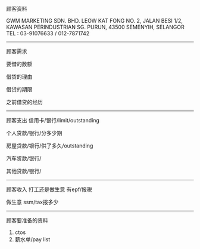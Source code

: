 顾客资料

GWM MARKETING SDN. BHD.
LEOW KAT FONG NO. 2, JALAN BESI 1/2, KAWASAN PERINDUSTRIAN SG. PURUN, 43500 SEMENYIH, SELANGOR TEL : 03-91076633 / 012-7871742

-----------------
顾客需求


要借的数额

借贷的理由

借贷的期限

之前借贷的经历


--------------
顾客支出
信用卡/银行/limit/outstanding


个人贷款/银行/分多少期

房屋贷款/银行/供了多久/outstanding

汽车贷款/银行/


其他贷款/银行/

-----------
顾客收入
打工还是做生意
有epf/报税

做生意 ssm/tax报多少

-------
顾客要准备的资料
1. ctos
2. 薪水单/pay list




